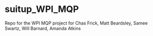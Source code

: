# suitup_WPI_MQP
Repo for the WPI MQP project for Chas Frick, Matt Beardsley, Samee Swartz, Will Barnard, Amanda Atkins
